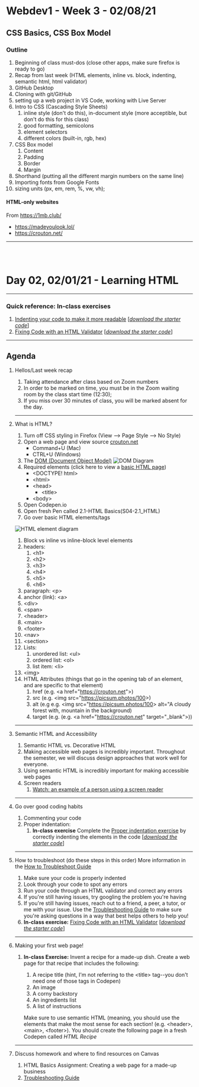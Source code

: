 # Webdev1 - Week 3 - 02/08/21
## CSS Basics, CSS Box Model

### Outline
1. Beginning of class must-dos (close other apps, make sure firefox is ready to go)
2. Recap from last week (HTML elements, inline vs. block, indenting, semantic html, html validator)
3. GitHub Desktop
4. Cloning with git/GitHub
5. setting up a web project in VS Code, working with Live Server
6. Intro to CSS (Cascading Style Sheets)
   1. inline style (don't do this), in-document style (more acceptible, but don't do this for this class)
   2. good formatting, semicolons
   3. element selectors
   4. different colors (built-in, rgb, hex)
7. CSS Box model
   1. Content
   2. Padding
   3. Border
   4. Margin
8. Shorthand (putting all the different margin numbers on the same line)
9. Importing fonts from Google Fonts
10. sizing units (px, em, rem, %, vw, vh);



#### HTML-only websites
From https://1mb.club/
* https://madeyoulook.lol/
* https://crouton.net/
<hr>
<br>
<br>

# Day 02, 02/01/21 - Learning HTML

<hr>

### Quick reference: In-class exercises
1. [Indenting your code to make it more readable](indentation) [*[download the starter code](indentation.zip)*]
2. [Fixing Code with an HTML Validator](html_validator) [*[download the starter code](html_validator.zip)*]
<hr>

## Agenda
1. Hellos/Last week recap
    1. Taking attendance after class based on Zoom numbers
    1. In order to be marked on time, you must be in the Zoom waiting room by the class start time (12:30);
    1. If you miss over 30 minutes of class, you will be marked absent for the day.
    <hr>
    
1. What is HTML?
    1. Turn off CSS styling in Firefox (View --> Page Style --> No Style)
    1. Open a web page and view source [crouton.net](https://crouton.net)
        * Command+U (Mac)
        * CTRL+U (Windows)
    1. The [DOM (Document Object Model)](https://developer.mozilla.org/en-US/docs/Web/API/Document_Object_Model/Introduction)
    ![DOM Diagram](https://simplesnippets.tech/wp-content/uploads/2018/10/what-is-document-object-model-in-JS-featured-image.jpg)
    1. Required elements (click here to view a [basic HTML page](basic_html_document))
        * &lt;DOCTYPE! html&gt;
        * &lt;html&gt;
        * &lt;head&gt;
            * &lt;title&gt;
        * &lt;body&gt;
    1. Open Codepen.io
    1. Open fresh Pen called 2.1-HTML Basics(S04-2.1_HTML)
    1. Go over basic HTML elements/tags
   
   ![HTML element diagram](https://wikimedia.org/api/rest_v1/media/math/render/svg/37506127f0730d9b6035530f46c706af4e2319d4)

     1. Block vs inline vs inline-block level elements
     2. headers:
         1. &lt;h1&gt;
         2. &lt;h2&gt;
         3. &lt;h3&gt;
         4. &lt;h4&gt;
         5. &lt;h5&gt;
         6. &lt;h6&gt;
     3. paragraph: &lt;p&gt;
     4. anchor (link): &lt;a&gt;
     5. &lt;div&gt;
     6. &lt;span&gt;
     7. &lt;header&gt;
     8. &lt;main&gt;
     9. &lt;footer&gt;
     10. &lt;nav&gt;
     11. &lt;section&gt;
     12. Lists:
         1. unordered list: &lt;ul&gt;
         2. ordered list: &lt;ol&gt;
         3. list item: &lt;li&gt;
     13. &lt;img&gt;
    1. HTML Attributes (things that go in the opening tab of an element, and are specific to that element)
        1. href (e.g. &lt;a href="https://crouton.net"&gt;)
        2. src (e.g. &lt;img src="https://picsum.photos/100&gt;)
        3. alt (e.g e.g. &lt;img src="https://picsum.photos/100&gt; alt="A cloudy forest with, mountain in the background)
        4. target (e.g. (e.g. &lt;a href="https://crouton.net" target="_blank"&gt;))
    <hr>
4. Semantic HTML and Accessibility
    1. Semantic HTML vs. Decorative HTML
    2. Making accessible web pages is incredibly important. Throughout the semester, we will discuss design approaches that work well for everyone.
    3. Using semantic HTML is incredibly important for making accessible web pages
    4. Screen readers
        1. [Watch: an example of a person using a screen reader](https://www.youtube.com/watch?v=dEbl5jvLKGQ)
    <hr>
2. Go over good coding habits
    1. Commenting your code
    2. Proper indentation:
        1. **In-class exercise** Complete the [Proper indentation exercise](indentation) by correctly indenting the elements in the code [*[download the starter code](indentation.zip)*]
    <hr>

3. How to troubleshoot (do these steps in this order) More information in the [How to Troubleshoot Guide](../guides/troubleshooting)
    1. Make sure your code is properly indented
    2. Look through your code to spot any errors
    3. Run your code through an HTML validator and correct any errors
    4. If you're still having issues, try googling the problem you're having
    5. If you're still having issues, reach out to a friend, a peer, a tutor, or me with your issue. Use the [Troubleshooting Guide](../guides/troubleshooting) to make sure you're asking questions in a way that best helps others to help you!
    6. **In-class exercise:** [Fixing Code with an HTML Validator](html_validator) [*[download the starter code](html_validator.zip)*]
    <hr>

    
5. Making your first web page!
    1. **In-class Exercise:** Invent a recipe for a made-up dish. Create a web page for that recipe that includes the following:
        1. A recipe title (hint, I'm not referring to the &lt;title&gt; tag--you don't need one of those tags in Codepen)
        2. An image
        3. A corny backstory
        4. An ingredients list
        5. A list of instructions

        Make sure to use semantic HTML (meaning, you should use the elements that make the most sense for each section! (e.g. &lt;header&gt;, &lt;main&gt;, &lt;footer&gt;). You should create the following page in a fresh Codepen called *HTML Recipe*
    <hr>
6. Discuss homework and where to find resources on Canvas
    1. HTML Basics Assignment: Creating a web page for a made-up business
    2. [Troubleshooting Guide](../guides/troubleshooting)

